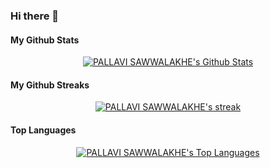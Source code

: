 ### Hi there 👋

   

<!-- **sawwalakhepallavi/sawwalakhepallavi** is a ✨ _special_ ✨ repository because its `README.md` (this file) appears on your GitHub profile.

Here are some ideas to get you started:

- 🔭 I’m currently working on ...
- 🌱 I’m currently learning java Spring Boot
- 👯 I’m looking to collaborate on ...
- 🤔 I’m looking for help with ...
- 💬 Ask me about ...
- 📫 How to reach me: ...
- 😄 Pronouns: ...
- ⚡ Fun fact: ... -->

 #### My Github Stats
<p align="center">
<a href="https://github.com/sawwalakhepallavi/github-readme-stats"><img alt="PALLAVI SAWWALAKHE's Github Stats" src="https://github-readme-stats.vercel.app/api?username=sawwalakhepallavi&show_icons=true&count_private=true&theme=transparent&border_color=DDDAD5&text_color=e6b400&icon_color=D24939&title_color=D24939&ring_color=D24939&include_all_commits=true&border_radius=20"/></a>
</p>


####    My Github Streaks

 <p align="center">
    <a href="https://github.com/sawwalakhepallavi/github-readme-streak-stats">
     <img title="🔥 Get streak stats for your profile at git.io/streak-stats" alt="PALLAVI SAWWALAKHE's streak" src="https://github-readme-streak-stats.herokuapp.com/?user=sawwalakhepallavi&show_icons=true&count_private=true&theme=gruvbox&background=D24939&border=DDDAD5&stroke=DBDDD3&ring=FEFEFE&dates=F0F4F0&currStreakNum=DDBE28&border=DDDAD5&currStreakLabel=DDBE28&border_radius=20"/>
    </a>
</p>

#### Top Languages
<p align="center">
<a href="https://github.com/sawwalakhepallavi/github-readme-stats"><img alt="PALLAVI SAWWALAKHE's Top Languages" src="https://github-readme-stats.vercel.app/api/top-langs/?username=sawwalakhepallavi&langs_count=8&count_private=true&layout=compact&theme=transparent&border_color=DDDAD5&title_color=D24939&text_color=e6b400&border_radius=20"/></a>
</p>

 





